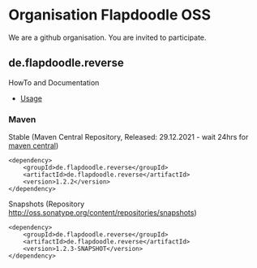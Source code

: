 # Organisation Flapdoodle OSS

We are a github organisation. You are invited to participate.

## de.flapdoodle.reverse

HowTo and Documentation

* [Usage](HowToBuildAndUseTransitions.md)

### Maven

Stable (Maven Central Repository, Released: 29.12.2021 - wait 24hrs for [maven central](http://repo1.maven.org/maven2/de/flapdoodle/reverse/de.flapdoodle.reverse/maven-metadata.xml))

	<dependency>
		<groupId>de.flapdoodle.reverse</groupId>
		<artifactId>de.flapdoodle.reverse</artifactId>
		<version>1.2.2</version>
	</dependency>

Snapshots (Repository http://oss.sonatype.org/content/repositories/snapshots)

	<dependency>
		<groupId>de.flapdoodle.reverse</groupId>
		<artifactId>de.flapdoodle.reverse</artifactId>
		<version>1.2.3-SNAPSHOT</version>
	</dependency>

